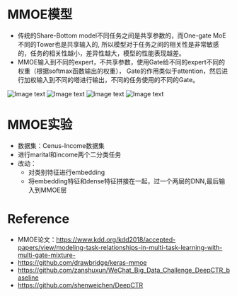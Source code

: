 # MMOE模型
- 传统的Share-Bottom model不同任务之间是共享参数的，而One-gate MoE 不同的Tower也是共享输入的,
  所以模型对于任务之间的相关性是非常敏感的，任务的相关性越小，差异性越大，模型的性能表现越差。
- MMOE输入到不同的expert，不共享参数，使用Gate给不同的expert不同的权重（根据softmax函数输出的权重），
  Gate的作用类似于attention，然后进行加权输入到不同的塔进行输出，不同的任务使用的不同的Gate。

![Image text](https://github.com/ljy-scut/model-for-reco/blob/master/image/model.png)
![Image text](https://github.com/ljy-scut/model-for-reco/blob/master/image/formula_1.png)
![Image text](https://github.com/ljy-scut/model-for-reco/blob/master/image/formula_2.png)
![Image text](https://github.com/ljy-scut/model-for-reco/blob/master/image/result.png)

# MMOE实验
- 数据集：Cenus-Income数据集
- 进行marital和income两个二分类任务
- 改动：
  - 对类别特征进行embedding
  - 将embedding特征和dense特征拼接在一起，过一个两层的DNN,最后输入到MMOE层

# Reference
- MMOE论文：https://www.kdd.org/kdd2018/accepted-papers/view/modeling-task-relationships-in-multi-task-learning-with-multi-gate-mixture-
- https://github.com/drawbridge/keras-mmoe
- https://github.com/zanshuxun/WeChat_Big_Data_Challenge_DeepCTR_baseline
- https://github.com/shenweichen/DeepCTR



